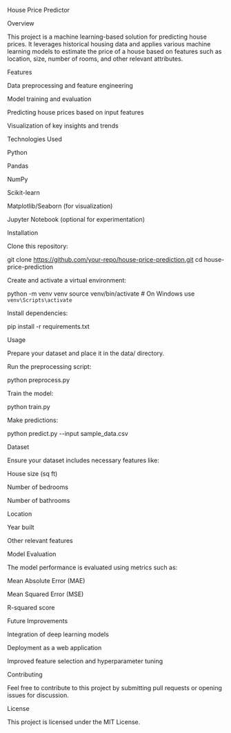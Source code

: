 House Price Predictor

Overview

This project is a machine learning-based solution for predicting house prices. It leverages historical housing data and applies various machine learning models to estimate the price of a house based on features such as location, size, number of rooms, and other relevant attributes.

Features

Data preprocessing and feature engineering

Model training and evaluation

Predicting house prices based on input features

Visualization of key insights and trends

Technologies Used

Python

Pandas

NumPy

Scikit-learn

Matplotlib/Seaborn (for visualization)

Jupyter Notebook (optional for experimentation)

Installation

Clone this repository:

git clone https://github.com/your-repo/house-price-prediction.git
cd house-price-prediction

Create and activate a virtual environment:

python -m venv venv
source venv/bin/activate  # On Windows use `venv\Scripts\activate`

Install dependencies:

pip install -r requirements.txt

Usage

Prepare your dataset and place it in the data/ directory.

Run the preprocessing script:

python preprocess.py

Train the model:

python train.py

Make predictions:

python predict.py --input sample_data.csv

Dataset

Ensure your dataset includes necessary features like:

House size (sq ft)

Number of bedrooms

Number of bathrooms

Location

Year built

Other relevant features

Model Evaluation

The model performance is evaluated using metrics such as:

Mean Absolute Error (MAE)

Mean Squared Error (MSE)

R-squared score

Future Improvements

Integration of deep learning models

Deployment as a web application

Improved feature selection and hyperparameter tuning

Contributing

Feel free to contribute to this project by submitting pull requests or opening issues for discussion.

License

This project is licensed under the MIT License.

